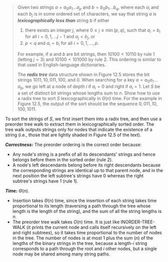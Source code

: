 > Given two strings $a = a_0a_1 \ldots a_p$ and $b = b_0b_1 \ldots b_q$, where each $a_i$ and each $b_j$ is in some ordered set of characters, we say that string $a$ is ***lexicographically less than*** string $b$ if either
>
> 1. there exists an integer $j$, where $0 \le j \le \min(p, q)$, such that $a_i = b_i$ for all $i = 0, 1, \ldots j - 1$ and $a_j < b_j$, or
> 2. $p < q$ and $a_i = b_i$ for all $i = 0, 1, \ldots, p$.
>
> For example, if $a$ and $b$ are bit strings, then $10100 < 10110$ by rule 1 (letting $j = 3$) and $10100 < 101000$ by rule 2. This ordering is similar to that used in English-language dictionaries.
>
> The ***radix tree*** data structure shown in Figure 12.5 stores the bit strings $1011, 10, 011, 100$, and $0$. When searching for a key $a = a_0a_1 \ldots a_p$, we go left at a node of depth $i$ if $a_i = 0$ and right if $a_i = 1$. Let $S$ be a set of distinct bit strings whose lengths sum to $n$. Show how to use a radix tree to sort $S$ lexicographically in $\Theta(n)$ time. For the example in Figure 12.5, the output of the sort should be the sequence $0, 011, 10, 100, 1011$.

To sort the strings of $S$, we first insert them into a radix tree, and then use a preorder tree walk to extract them in lexicographically sorted order. The tree walk outputs strings only for nodes that indicate the existence of a string (i.e., those that are lightly shaded in Figure 12.5 of the text).

***Correctness:*** The preorder ordering is the correct order because:

- Any node's string is a prefix of all its descendants' strings and hence belongs before them in the sorted order (rule 2).
- A node's left descendants belong before its right descendants because the corresponding strings are identical up to that parent node, and in the next position the left subtree's strings have $0$ whereas the right subtree's strings have $1$ (rule 1).

***Time:*** $\Theta(n)$.

- Insertion takes $\Theta(n)$ time, since the insertion of each string takes time proportional to its length (traversing a path through the tree whose length is the length of the string), and the sum of all the string lengths is $n$.
- The preorder tree walk takes $O(n)$ time. It is just like $\text{INORDER-TREE-WALK}$ (it prints the current node and calls itself recursively on the left and right subtrees), so it takes time proportional to the number of nodes in the tree. The number of nodes is at most $1$ plus the sum $(n)$ of the lengths of the binary strings in the tree, because a length-$i$ string corresponds to a path through the root and $i$ other nodes, but a single node may be shared among many string paths.
